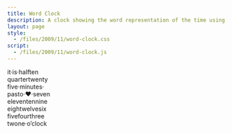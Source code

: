 ```yaml
---
title: Word Clock
description: A clock showing the word representation of the time using CSS and JavaScript.
layout: page
style:
  - /files/2009/11/word-clock.css
script:
  - /files/2009/11/word-clock.js
---
```


<div id="clock">
<span class="it">it</span>·<span class="is">is</span>·<span class="half">h<span class="quarter">a</span>lf</span><span class="n10from">ten</span><br>
<span class="quarter">quarter</span><span class="n20from n25from">twenty</span><br>
<span class="n25from n5from">five</span>·<span class="minutes">minutes</span>·<br>
<span class="half past">pas<span class="to">t</span></span><span class="to">o</span>·<span id="sec">♥</span>·<span class="n7">seven</span><br>
<span class="n11">eleven</span><span class="n10">ten</span><span class="n9">nine</span><br>
<span class="n8">eigh<span class="n12">t</span></span><span class="n12">welve</span><span class="n6">six</span><br>
<span class="n5">five</span><span class="n4">four</span><span class="n3">three</span><br>
<span class="n2">tw<span class="n1">o</span></span><span class="n1">ne</span>·<span class="oclock">o’clock</span>
</div>
